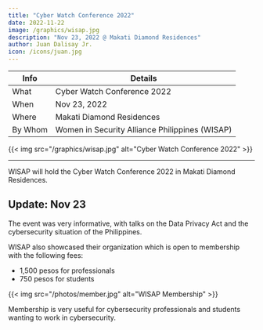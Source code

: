 ```yaml
---
title: "Cyber Watch Conference 2022"
date: 2022-11-22
image: /graphics/wisap.jpg
description: "Nov 23, 2022 @ Makati Diamond Residences"
author: Juan Dalisay Jr.
icon: /icons/juan.jpg
---
```



Info | Details 
--- | ---
What | Cyber Watch Conference 2022
When | Nov 23, 2022
Where | Makati Diamond Residences
By Whom | Women in Security Alliance Philippines (WISAP)

{{< img src="/graphics/wisap.jpg" alt="Cyber Watch Conference 2022" >}}

---

WISAP will hold the Cyber Watch Conference 2022 in Makati Diamond Residences.


## Update: Nov 23

The event was very informative, with talks on the Data Privacy Act and the cybersecurity situation of the Philippines. 

WISAP also showcased their organization which is open to membership with the following fees:

- 1,500 pesos for professionals
- 750 pesos for students

{{< img src="/photos/member.jpg" alt="WISAP Membership" >}}

Membership is very useful for cybersecurity professionals and students wanting to work in cybersecurity.

